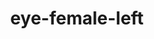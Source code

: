 ---
title: eye-female-left
release_version: v1.3
hra_release_version:
  - v1.1
  - v1.2
  - v1.3
model_type: ref-organs
description: '[This reference organ](https://hubmapconsortium.github.io/ccf/pages/ccf-3d-reference-library.html) was created using data from the Visible Human Female, provided by the National Library of Medicine.'
creators:
  - 0000-0003-4066-7531
  - 0000-0002-3333-5646
project_leads:
  - 0000-0002-3321-6137
reviewers:
  - 0000-0001-8776-2769
  - 0000-0002-3959-1712
creation_date: 2022-05-06T00:00:00
license: CC BY 4.0
publisher:  HuBMAP 
funder:  National Institutes of Health 
award_number:  OT2OD026671 
hubmap_id:  HBM947.QXCK.633 
datatable: VH_F_Eye_L.glb
doi: https://doi.org/10.48539/HBM947.QXCK.633 
---